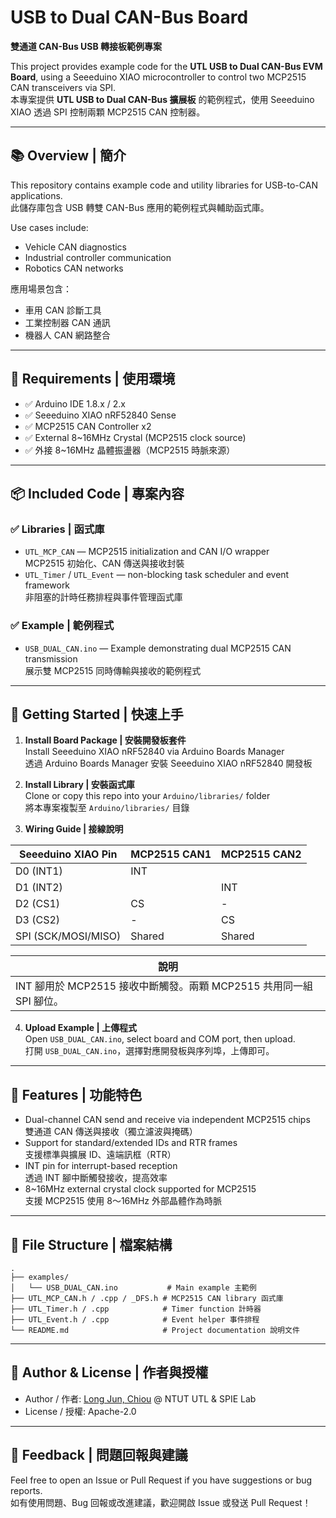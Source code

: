 # USB to Dual CAN-Bus Board
**雙通道 CAN-Bus USB 轉接板範例專案**

This project provides example code for the **UTL USB to Dual CAN-Bus EVM Board**, using a Seeeduino XIAO microcontroller to control two MCP2515 CAN transceivers via SPI.  
本專案提供 **UTL USB to Dual CAN-Bus 擴展板** 的範例程式，使用 Seeeduino XIAO 透過 SPI 控制兩顆 MCP2515 CAN 控制器。

---

## 📚 Overview | 簡介

This repository contains example code and utility libraries for USB-to-CAN applications.  
此儲存庫包含 USB 轉雙 CAN-Bus 應用的範例程式與輔助函式庫。

Use cases include:
- Vehicle CAN diagnostics  
- Industrial controller communication  
- Robotics CAN networks  

應用場景包含：
- 車用 CAN 診斷工具  
- 工業控制器 CAN 通訊  
- 機器人 CAN 網路整合  

---

## 🧰 Requirements | 使用環境

- ✅ Arduino IDE 1.8.x / 2.x  
- ✅ Seeeduino XIAO nRF52840 Sense  
- ✅ MCP2515 CAN Controller x2  
- ✅ External 8~16MHz Crystal (MCP2515 clock source)  
- ✅ 外接 8~16MHz 晶體振盪器（MCP2515 時脈來源）

---

## 📦 Included Code | 專案內容

### ✅ Libraries | 函式庫

- `UTL_MCP_CAN` — MCP2515 initialization and CAN I/O wrapper  
  MCP2515 初始化、CAN 傳送與接收封裝  
- `UTL_Timer` / `UTL_Event` — non-blocking task scheduler and event framework  
  非阻塞的計時任務排程與事件管理函式庫

### ✅ Example | 範例程式

- `USB_DUAL_CAN.ino` — Example demonstrating dual MCP2515 CAN transmission  
  展示雙 MCP2515 同時傳輸與接收的範例程式

---

## 🚀 Getting Started | 快速上手

1. **Install Board Package | 安裝開發板套件**  
   Install Seeeduino XIAO nRF52840 via Arduino Boards Manager  
   透過 Arduino Boards Manager 安裝 Seeeduino XIAO nRF52840 開發板

2. **Install Library | 安裝函式庫**  
   Clone or copy this repo into your `Arduino/libraries/` folder  
   將本專案複製至 `Arduino/libraries/` 目錄

3. **Wiring Guide | 接線說明**

| Seeeduino XIAO Pin | MCP2515 CAN1 | MCP2515 CAN2 |
|--------------------|--------------|--------------|
| D0 (INT1)          | INT          |              |
| D1 (INT2)          |              | INT          |
| D2 (CS1)           | CS           | -            |
| D3 (CS2)           | -            | CS           |
| SPI (SCK/MOSI/MISO)| Shared       | Shared       |

| 說明 |  
|------|  
| INT 腳用於 MCP2515 接收中斷觸發。兩顆 MCP2515 共用同一組 SPI 腳位。|

4. **Upload Example | 上傳程式**  
   Open `USB_DUAL_CAN.ino`, select board and COM port, then upload.  
   打開 `USB_DUAL_CAN.ino`，選擇對應開發板與序列埠，上傳即可。

---

## 🧪 Features | 功能特色

- Dual-channel CAN send and receive via independent MCP2515 chips  
  雙通道 CAN 傳送與接收（獨立濾波與掩碼）
- Support for standard/extended IDs and RTR frames  
  支援標準與擴展 ID、遠端訊框（RTR）
- INT pin for interrupt-based reception  
  透過 INT 腳中斷觸發接收，提高效率
- 8~16MHz external crystal clock supported for MCP2515  
  支援 MCP2515 使用 8～16MHz 外部晶體作為時脈

---

## 📁 File Structure | 檔案結構

```
.
├── examples/
│   └── USB_DUAL_CAN.ino           # Main example 主範例
├── UTL_MCP_CAN.h / .cpp / _DFS.h # MCP2515 CAN library 函式庫
├── UTL_Timer.h / .cpp            # Timer function 計時器
├── UTL_Event.h / .cpp            # Event helper 事件排程
└── README.md                     # Project documentation 說明文件
```

---

## 👤 Author & License | 作者與授權

- Author / 作者: [Long Jun, Chiou](https://github.com/Long-Jun) @ NTUT UTL & SPIE Lab  
- License / 授權: Apache-2.0

---

## 💬 Feedback | 問題回報與建議

Feel free to open an Issue or Pull Request if you have suggestions or bug reports.  
如有使用問題、Bug 回報或改進建議，歡迎開啟 Issue 或發送 Pull Request！
